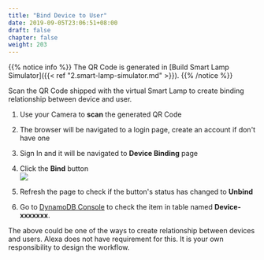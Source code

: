 ```yaml
---
title: "Bind Device to User"
date: 2019-09-05T23:06:51+08:00
draft: false
chapter: false
weight: 203
---
```


{{% notice info %}}
The QR Code is generated in [Build Smart Lamp Simulator]({{< ref "2.smart-lamp-simulator.md" >}}). 
{{% /notice %}}

Scan the QR Code shipped with the virtual Smart Lamp to create binding
relationship between device and user.

1. Use your Camera to **scan** the generated QR Code

1. The browser will be navigated to a login page, create an account if don't
have one

1. Sign In and it will be navigated to **Device Binding** page

1. Click the **Bind** button   
![](/images/smart-home/ui-device-bind.png?width=300)

1. Refresh the page to check if the button's status has changed to **Unbind**

1. Go to [DynamoDB Console](https://console.aws.amazon.com/dynamodb/home?region=us-east-1) to check the item in 
table named **Device-xxxxxxx**.

The above could be one of the ways to create relationship between devices and users.
Alexa does not have requirement for this. It is your own responsibility to design
the workflow.


